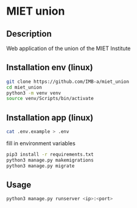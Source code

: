 # MIET union

## Description
Web application of the union of the MIET Institute
## Installation env (linux)

``` bash
git clone https://github.com/IMB-a/miet_union
cd miet_union
python3 -m venv venv
source venv/Scripts/bin/activate
```

## Installation app (linux)
``` bash
cat .env.example > .env
```
fill in environment variables

``` bash
pip3 install -r requirements.txt
python3 manage.py makemigrations
python3 manage.py migrate

```

## Usage
``` bash
python3 manage.py runserver <ip>:<port>
```
